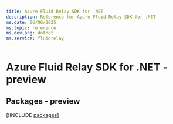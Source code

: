 ```yaml
---
title: Azure Fluid Relay SDK for .NET
description: Reference for Azure Fluid Relay SDK for .NET
ms.date: 06/06/2025
ms.topic: reference
ms.devlang: dotnet
ms.service: fluidrelay
---
```

# Azure Fluid Relay SDK for .NET - preview
## Packages - preview
[!INCLUDE [packages](fluid-relay-index.md)]